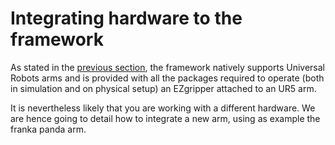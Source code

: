 # Integrating hardware to the framework
As stated in the [previous section](./2_configuring_the_framework.md), the framework natively supports Universal Robots arms and is provided with all the packages required to operate (both in simulation and on physical setup) an EZgripper attached to an UR5 arm.
<!--Image ???-->
It is nevertheless likely that you are working with a different hardware. We are hence going to detail how to integrate a new arm, using as example the franka panda arm.
<!-- Do it with another gripper?-->
